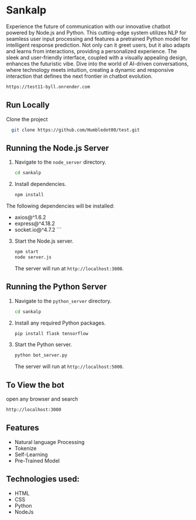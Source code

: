 
# Sankalp

Experience the future of communication with our innovative chatbot powered by Node.js and Python. This cutting-edge system utilizes NLP for seamless user input processing and features a pretrained Python model for intelligent response prediction. Not only can it greet users, but it also adapts and learns from interactions, providing a personalized experience. The sleek and user-friendly interface, coupled with a visually appealing design, enhances the futuristic vibe. Dive into the world of AI-driven conversations, where technology meets intuition, creating a dynamic and responsive interaction that defines the next frontier in chatbot evolution.
```bash
https://test11-byll.onrender.com
```

## Run Locally

Clone the project

```bash
  git clone https://github.com/Humbledot00/test.git
```

## Running the Node.js Server

1. Navigate to the `node_server` directory.

    ```bash
    cd sankalp
    ```

2. Install dependencies.

    ```bash
    npm install

The following dependencies will be installed:

   - axios@^1.6.2
   - express@^4.18.2
   - socket.io@^4.7.2
    ```

3. Start the Node.js server.

    ```bash
    npm start
	node server.js
    ```

   The server will run at `http://localhost:3000`.



## Running the Python Server

1. Navigate to the `python_server` directory.

    ```bash
    cd sankalp
    ```

2. Install any required Python packages.

    ```bash
    pip install flask tensorflow 
    ```

3. Start the Python server.

    ```bash
    python bot_server.py
    ```

   The server will run at `http://localhost:5000`.

## To View the bot

open any browser and search
```bash
http://localhost:3000
```
## Features


* Natural language Processing
* Tokenize
* Self-Learning
* Pre-Trained Model

## Technologies used: 
* HTML
* CSS
* Python
* NodeJs
